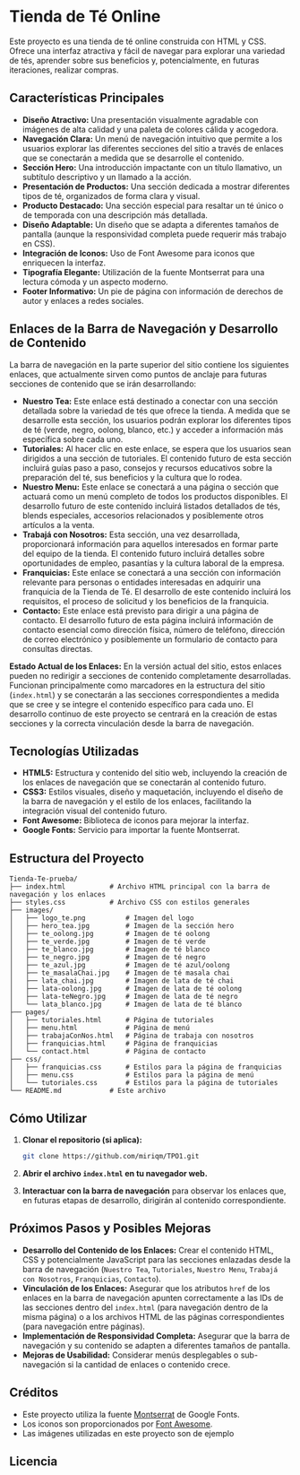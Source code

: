 # Tienda de Té Online

Este proyecto es una tienda de té online construida con HTML y CSS. Ofrece una interfaz atractiva y fácil de navegar para explorar una variedad de tés, aprender sobre sus beneficios y, potencialmente, en futuras iteraciones, realizar compras.

## Características Principales

* **Diseño Atractivo:** Una presentación visualmente agradable con imágenes de alta calidad y una paleta de colores cálida y acogedora.
* **Navegación Clara:** Un menú de navegación intuitivo que permite a los usuarios explorar las diferentes secciones del sitio a través de enlaces que se conectarán a medida que se desarrolle el contenido.
* **Sección Hero:** Una introducción impactante con un título llamativo, un subtítulo descriptivo y un llamado a la acción.
* **Presentación de Productos:** Una sección dedicada a mostrar diferentes tipos de té, organizados de forma clara y visual.
* **Producto Destacado:** Una sección especial para resaltar un té único o de temporada con una descripción más detallada.
* **Diseño Adaptable:** Un diseño que se adapta a diferentes tamaños de pantalla (aunque la responsividad completa puede requerir más trabajo en CSS).
* **Integración de Iconos:** Uso de Font Awesome para iconos que enriquecen la interfaz.
* **Tipografía Elegante:** Utilización de la fuente Montserrat para una lectura cómoda y un aspecto moderno.
* **Footer Informativo:** Un pie de página con información de derechos de autor y enlaces a redes sociales.

## Enlaces de la Barra de Navegación y Desarrollo de Contenido

La barra de navegación en la parte superior del sitio contiene los siguientes enlaces, que actualmente sirven como puntos de anclaje para futuras secciones de contenido que se irán desarrollando:

* **Nuestro Tea:** Este enlace está destinado a conectar con una sección detallada sobre la variedad de tés que ofrece la tienda. A medida que se desarrolle esta sección, los usuarios podrán explorar los diferentes tipos de té (verde, negro, oolong, blanco, etc.) y acceder a información más específica sobre cada uno.
* **Tutoriales:** Al hacer clic en este enlace, se espera que los usuarios sean dirigidos a una sección de tutoriales. El contenido futuro de esta sección incluirá guías paso a paso, consejos y recursos educativos sobre la preparación del té, sus beneficios y la cultura que lo rodea.
* **Nuestro Menu:** Este enlace se conectará a una página o sección que actuará como un menú completo de todos los productos disponibles. El desarrollo futuro de este contenido incluirá listados detallados de tés, blends especiales, accesorios relacionados y posiblemente otros artículos a la venta.
* **Trabajá con Nosotros:** Esta sección, una vez desarrollada, proporcionará información para aquellos interesados en formar parte del equipo de la tienda. El contenido futuro incluirá detalles sobre oportunidades de empleo, pasantías y la cultura laboral de la empresa.
* **Franquicias:** Este enlace se conectará a una sección con información relevante para personas o entidades interesadas en adquirir una franquicia de la Tienda de Té. El desarrollo de este contenido incluirá los requisitos, el proceso de solicitud y los beneficios de la franquicia.
* **Contacto:** Este enlace está previsto para dirigir a una página de contacto. El desarrollo futuro de esta página incluirá información de contacto esencial como dirección física, número de teléfono, dirección de correo electrónico y posiblemente un formulario de contacto para consultas directas.

**Estado Actual de los Enlaces:** En la versión actual del sitio, estos enlaces pueden no redirigir a secciones de contenido completamente desarrolladas. Funcionan principalmente como marcadores en la estructura del sitio (`index.html`) y se conectarán a las secciones correspondientes a medida que se cree y se integre el contenido específico para cada uno. El desarrollo continuo de este proyecto se centrará en la creación de estas secciones y la correcta vinculación desde la barra de navegación.

## Tecnologías Utilizadas

* **HTML5:** Estructura y contenido del sitio web, incluyendo la creación de los enlaces de navegación que se conectarán al contenido futuro.
* **CSS3:** Estilos visuales, diseño y maquetación, incluyendo el diseño de la barra de navegación y el estilo de los enlaces, facilitando la integración visual del contenido futuro.
* **Font Awesome:** Biblioteca de iconos para mejorar la interfaz.
* **Google Fonts:** Servicio para importar la fuente Montserrat.

## Estructura del Proyecto

```
Tienda-Te-prueba/
├── index.html           # Archivo HTML principal con la barra de navegación y los enlaces
├── styles.css           # Archivo CSS con estilos generales
├── images/
│   ├── logo_te.png          # Imagen del logo
│   ├── hero_tea.jpg         # Imagen de la sección hero
│   ├── te_oolong.jpg        # Imagen de té oolong
│   ├── te_verde.jpg         # Imagen de té verde
│   ├── te_blanco.jpg        # Imagen de té blanco
│   ├── te_negro.jpg         # Imagen de té negro
│   ├── te_azul.jpg          # Imagen de té azul/oolong
│   ├── te_masalaChai.jpg    # Imagen de té masala chai
│   ├── lata_chai.jpg        # Imagen de lata de té chai
│   ├── lata-oolong.jpg      # Imagen de lata de té oolong
│   ├── lata-teNegro.jpg     # Imagen de lata de té negro
│   └── lata_blanco.jpg      # Imagen de lata de té blanco
├── pages/
│   ├── tutoriales.html      # Página de tutoriales
│   ├── menu.html            # Página de menú
│   ├── trabajaConNos.html   # Página de trabaja con nosotros
│   ├── franquicias.html     # Página de franquicias
│   └── contact.html         # Página de contacto
├── css/
│   ├── franquicias.css      # Estilos para la página de franquicias
│   ├── menu.css             # Estilos para la página de menú
│   └── tutoriales.css       # Estilos para la página de tutoriales
└── README.md            # Este archivo
```

## Cómo Utilizar

1.  **Clonar el repositorio (si aplica):**
    ```bash
    git clone https://github.com/miriqm/TPO1.git
    ```

2.  **Abrir el archivo `index.html` en tu navegador web.**
3.  **Interactuar con la barra de navegación** para observar los enlaces que, en futuras etapas de desarrollo, dirigirán al contenido correspondiente.

## Próximos Pasos y Posibles Mejoras

* **Desarrollo del Contenido de los Enlaces:** Crear el contenido HTML, CSS y potencialmente JavaScript para las secciones enlazadas desde la barra de navegación (`Nuestro Tea`, `Tutoriales`, `Nuestro Menu`, `Trabajá con Nosotros`, `Franquicias`, `Contacto`).
* **Vinculación de los Enlaces:** Asegurar que los atributos `href` de los enlaces en la barra de navegación apunten correctamente a las IDs de las secciones dentro del `index.html` (para navegación dentro de la misma página) o a los archivos HTML de las páginas correspondientes (para navegación entre páginas).
* **Implementación de Responsividad Completa:** Asegurar que la barra de navegación y su contenido se adapten a diferentes tamaños de pantalla.
* **Mejoras de Usabilidad:** Considerar menús desplegables o sub-navegación si la cantidad de enlaces o contenido crece.

## Créditos

* Este proyecto utiliza la fuente [Montserrat](https://fonts.google.com/specimen/Montserrat) de Google Fonts.
* Los iconos son proporcionados por [Font Awesome](https://fontawesome.com/).
* Las imágenes utilizadas en este proyecto son de ejemplo

## Licencia

